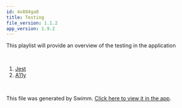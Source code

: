 ```yaml
---
id: 4x884ga8
title: Testing
file_version: 1.1.2
app_version: 1.9.2
---
```


<!-- Intro - Do not remove this comment -->
This playlist will provide an overview of the testing in the application

<br/>

<!-- Steps - Do not remove this comment -->
1. [Jest](jest.dnalkmro.sw.md)
2. [A11y](a11y.ekuhtlwm.sw.md)


<br/>

This file was generated by Swimm. [Click here to view it in the app](https://app.swimm.io/repos/Z2l0aHViJTNBJTNBZ29kZnJleXBqLmdpdGh1Yi5pbyUzQSUzQWdvZGZyZXlwag==/playlists/4x884ga8).
